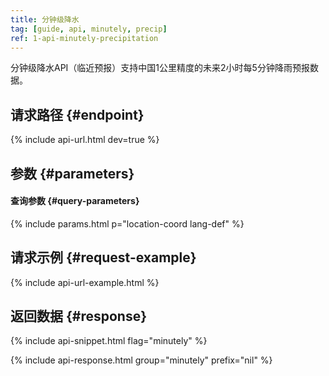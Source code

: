 ```yaml
---
title: 分钟级降水
tag: [guide, api, minutely, precip]
ref: 1-api-minutely-precipitation
---
```


分钟级降水API（临近预报）支持中国1公里精度的未来2小时每5分钟降雨预报数据。

## 请求路径 {#endpoint}

{% include api-url.html dev=true %}

## 参数 {#parameters}

#### 查询参数 {#query-parameters}

{% include params.html p="location-coord lang-def" %}

## 请求示例 {#request-example}

{% include api-url-example.html %}

## 返回数据 {#response}

{% include api-snippet.html flag="minutely" %}

{% include api-response.html group="minutely" prefix="nil"  %}


